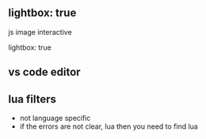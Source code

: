 ## lightbox: true

js image interactive

lightbox: true


## vs code editor

## lua filters
- not language specific
- if the errors are not clear, lua then you need to find lua

